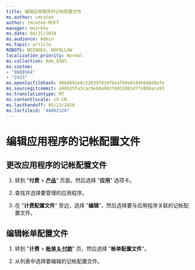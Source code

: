 ```yaml
---
title: 编辑应用程序的记帐配置文件
ms.author: cmcatee
author: cmcatee-MSFT
manager: mnirkhe
ms.date: 04/21/2020
ms.audience: Admin
ms.topic: article
ROBOTS: NOINDEX, NOFOLLOW
localization_priority: Normal
ms.collection: Adm_O365
ms.custom:
- "9000564"
- "2423"
ms.openlocfilehash: 98b8092e6c22039703dfbeafb9a8194b688d0afe
ms.sourcegitcommit: a98b25fa3cac9ebba983f4932881d774880aca93
ms.translationtype: MT
ms.contentlocale: zh-CN
ms.lasthandoff: 05/13/2020
ms.locfileid: "44062526"
---
```

# <a name="edit-billing-profile-for-apps"></a>编辑应用程序的记帐配置文件

## <a name="to-change-the-billing-profile-on-apps"></a>更改应用程序的记帐配置文件

1. 转到 "**付费**  >  **[产品](https://go.microsoft.com/fwlink/p/?linkid=842054)**" 页面，然后选择 "**应用**" 选项卡。

2. 查找并选择要管理的应用程序。  

3. 在 "**计费配置文件**" 旁边，选择 "**编辑**"，然后选择要与应用程序关联的记帐配置文件。

## <a name="edit-billing-profiles"></a>编辑帐单配置文件

1. 转到 "**计费**  >  **[帐单 & 付款](https://go.microsoft.com/fwlink/p/?linkid=848039)**" 页，然后选择 "**帐单配置文件**"。

2. 从列表中选择要编辑的记帐配置文件。
